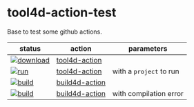 # tool4d-action-test

Base to test some github actions.

|status|action|parameters| 
|-|-|-| 
|[![download](https://github.com/e-marchand/tool4d-action-test/actions/workflows/download.yml/badge.svg)](https://github.com/e-marchand/tool4d-action-test/actions/workflows/download.yml)|[tool4d-action](https://github.com/e-marchand/tool4d-action)||
|[![run](https://github.com/e-marchand/tool4d-action-test/actions/workflows/run.yml/badge.svg)](https://github.com/e-marchand/tool4d-action-test/actions/workflows/run.yml)|[tool4d-action](https://github.com/e-marchand/tool4d-action)|with a `project` to run|
|[![build](https://github.com/e-marchand/tool4d-action-test/actions/workflows/build.yml/badge.svg)](https://github.com/e-marchand/tool4d-action-test/actions/workflows/build.yml)|[build4d-action](https://github.com/e-marchand/build4d-action)||
|[![build](https://github.com/e-marchand/tool4d-action-test/actions/workflows/build.yml/badge.svg?branch=buildfailed)](https://github.com/e-marchand/tool4d-action-test/actions/runs/5148197514)|[build4d-action](https://github.com/e-marchand/build4d-action)|with compilation error|
